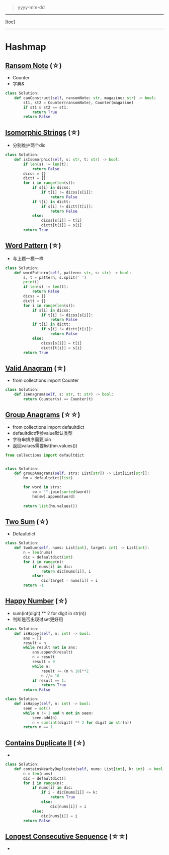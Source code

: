 > yyyy-mm-dd

---

[toc]

---

# Hashmap

## [Ransom Note](https://leetcode.com/problems/ransom-note)  (☆) ͏

- Counter
- 字典&

```python
class Solution:
    def canConstruct(self, ransomNote: str, magazine: str) -> bool:
        st1, st2 = Counter(ransomNote), Counter(magazine)
        if st1 & st2 == st1:
            return True
        return False
```

## [Isomorphic Strings](https://leetcode.com/problems/isomorphic-strings)  (☆) ͏

- 分别维护两个dic

```python
class Solution:
    def isIsomorphic(self, s: str, t: str) -> bool:
        if len(s) != len(t):
            return False
        dicss = {}
        dictt = {}
        for i in range(len(s)):
            if s[i] in dicss:
                if t[i] != dicss[s[i]]:
                    return False
            if t[i] in dictt:
                if s[i] != dictt[t[i]]:
                    return False
            else:
                dicss[s[i]] = t[i]
                dictt[t[i]] = s[i]
        return True
```

## [Word Pattern](https://leetcode.com/problems/word-pattern)  (☆) ͏

- 与上题一模一样

```python
class Solution:
    def wordPattern(self, pattern: str, s: str) -> bool:
        s, t = pattern, s.split(' ')
        print()
        if len(s) != len(t):
            return False
        dicss = {}
        dictt = {}
        for i in range(len(s)):
            if s[i] in dicss:
                if t[i] != dicss[s[i]]:
                    return False
            if t[i] in dictt:
                if s[i] != dictt[t[i]]:
                    return False
            else:
                dicss[s[i]] = t[i]
                dictt[t[i]] = s[i]
        return True
```

## [Valid Anagram](https://leetcode.com/problems/valid-anagram)  (☆) ͏

- from collections import Counter

```python
class Solution:
    def isAnagram(self, s: str, t: str) -> bool:
        return Counter(s) == Counter(t)
```

## [Group Anagrams](https://leetcode.com/problems/group-anagrams)  (☆☆) ͏

- from collections import defaultdict
- defaultdict传参value默认类型
- 字符串排序需要join
- 返回values需要list(hm.values())

```python
from collections import defaultdict


class Solution:
    def groupAnagrams(self, strs: List[str]) -> List[List[str]]:
        hm = defaultdict(list)

        for word in strs:
            sw = "".join(sorted(word))
            hm[sw].append(word)
        
        return list(hm.values())
```

## [Two Sum](https://leetcode.com/problems/two-sum)  (☆) ͏

- Defaultdict

```python
class Solution:
    def twoSum(self, nums: List[int], target: int) -> List[int]:
        n = len(nums)
        dic = defaultdict(int)
        for i in range(n):
            if nums[i] in dic:
                return dic[nums[i]], i
            else:
                dic[target - nums[i]] = i
        return -1
```

## [Happy Number](https://leetcode.com/problems/happy-number)  (☆) ͏

- sum(int(digit) ** 2 for digit in str(n))
- 判断是否出现过set更好用

```python
class Solution:
    def isHappy(self, n: int) -> bool:
        ans = []
        result = n
        while result not in ans:
            ans.append(result)
            n = result
            result = 0
            while n:
                result += (n % 10)**2
                n //= 10
            if result == 1:
                return True
        return False

class Solution:
    def isHappy(self, n: int) -> bool:
        seen = set()
        while n != 1 and n not in seen:
            seen.add(n)
            n = sum(int(digit) ** 2 for digit in str(n))
        return n == 1    
```

## [Contains Duplicate II](https://leetcode.com/problems/contains-duplicate-ii)  (☆) ͏

- 

```python
class Solution:
    def containsNearbyDuplicate(self, nums: List[int], k: int) -> bool:
        n = len(nums)
        dic = defaultdict()
        for i in range(n):
            if nums[i] in dic:
                if i - dic[nums[i]] <= k:
                    return True
                else:
                    dic[nums[i]] = i
            else:
                dic[nums[i]] = i
        return False
```

## [Longest Consecutive Sequence](https://leetcode.com/problems/longest-consecutive-sequence)  (☆☆) ͏

- 

```python

```

